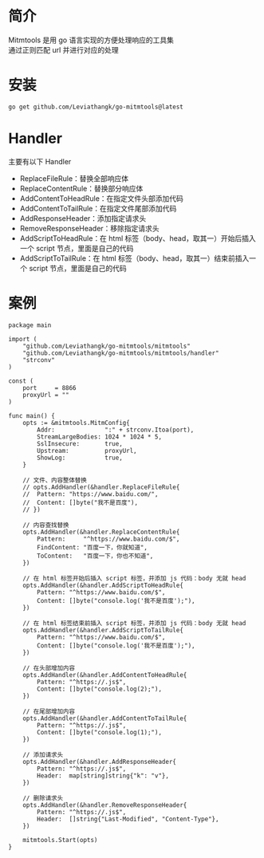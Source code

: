 # 简介

Mitmtools 是用 go 语言实现的方便处理响应的工具集  
通过正则匹配 url 并进行对应的处理

# 安装

```
go get github.com/Leviathangk/go-mitmtools@latest
```

# Handler

主要有以下 Handler

- ReplaceFileRule：替换全部响应体
- ReplaceContentRule：替换部分响应体
- AddContentToHeadRule：在指定文件头部添加代码
- AddContentToTailRule：在指定文件尾部添加代码
- AddResponseHeader：添加指定请求头
- RemoveResponseHeader：移除指定请求头
- AddScriptToHeadRule：在 html 标签（body、head，取其一）开始后插入一个 script 节点，里面是自己的代码
- AddScriptToTailRule：在 html 标签（body、head，取其一）结束前插入一个 script 节点，里面是自己的代码

# 案例

```
package main

import (
	"github.com/Leviathangk/go-mitmtools/mitmtools"
	"github.com/Leviathangk/go-mitmtools/mitmtools/handler"
	"strconv"
)

const (
	port     = 8866
	proxyUrl = ""
)

func main() {
	opts := &mitmtools.MitmConfig{
		Addr:              ":" + strconv.Itoa(port),
		StreamLargeBodies: 1024 * 1024 * 5,
		SslInsecure:       true,
		Upstream:          proxyUrl,
		ShowLog:           true,
	}

	// 文件、内容整体替换
	// opts.AddHandler(&handler.ReplaceFileRule{
	// 	Pattern: "https://www.baidu.com/",
	// 	Content: []byte("我不是百度"),
	// })

	// 内容查找替换
	opts.AddHandler(&handler.ReplaceContentRule{
		Pattern:     "^https://www.baidu.com/$",
		FindContent: "百度一下，你就知道",
		ToContent:   "百度一下，你也不知道",
	})

	// 在 html 标签开始后插入 script 标签，并添加 js 代码：body 无就 head
	opts.AddHandler(&handler.AddScriptToHeadRule{
		Pattern: "^https://www.baidu.com/$",
		Content: []byte("console.log('我不是百度');"),
	})

	// 在 html 标签结束前插入 script 标签，并添加 js 代码：body 无就 head
	opts.AddHandler(&handler.AddScriptToTailRule{
		Pattern: "^https://www.baidu.com/$",
		Content: []byte("console.log('我不是百度');"),
	})

	// 在头部增加内容
	opts.AddHandler(&handler.AddContentToHeadRule{
		Pattern: "^https://.js$",
		Content: []byte("console.log(2);"),
	})

	// 在尾部增加内容
	opts.AddHandler(&handler.AddContentToTailRule{
		Pattern: "^https://.js$",
		Content: []byte("console.log(1);"),
	})

	// 添加请求头
	opts.AddHandler(&handler.AddResponseHeader{
		Pattern: "^https://.js$",
		Header:  map[string]string{"k": "v"},
	})

	// 删除请求头
	opts.AddHandler(&handler.RemoveResponseHeader{
		Pattern: "^https://.js$",
		Header:  []string{"Last-Modified", "Content-Type"},
	})

	mitmtools.Start(opts)
}

```